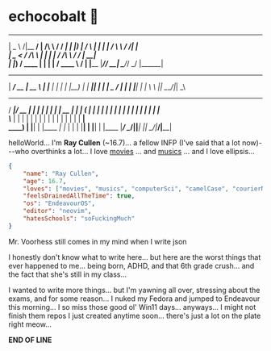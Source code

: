 # echocobalt 👾


 ____       _______ _____     __      ________ 
|  _ \   /\|__   __/ ____|   /\ \    / /  ____|
| |_) | /  \  | | | |       /  \ \  / /| |__   
|  _ < / /\ \ | | | |      / /\ \ \/ / |  __|  
| |_) / ____ \| | | |____ / ____ \  /  | |____ 
|____/_/    \_\_|  \_____/_/    \_\/   |______|
                                               
                                               
 ______ ____  _____  
|  ____/ __ \|  __ \ 
| |__ | |  | | |__) |
|  __|| |  | |  _  / 
| |   | |__| | | \ \ 
|_|    \____/|_|  \_\
                     
                     
  _____  ____  _      _____ _______ _    _ _____  ______ 
 / ____|/ __ \| |    |_   _|__   __| |  | |  __ \|  ____|
| (___ | |  | | |      | |    | |  | |  | | |  | | |__   
 \\___ \| |  | | |      | |    | |  | |  | | |  | |  __|  
 ____) | |__| | |____ _| |_   | |  | |__| | |__| | |____ 
|_____/ \____/|______|_____|  |_|   \____/|_____/|______|



helloWorld... I'm **Ray Cullen** (~16.7)... a fellow INFP (I've said that a lot now)---who overthinks a lot... 
I love [movies](https://letterboxd.com/theboltman) ... and [musics](https://open.spotify.com/user/314gmrlol6yxrjje3gwmynk4cf4y) ...
 and I love ellipsis...

```json
{
    "name": "Ray Cullen",
    "age": 16.7,
    "loves": ["movies", "musics", "computerSci", "camelCase", "courierNew", "sleepin'", "ethanHunt"],
    "feelsDrainedAllTheTime": true,
    "os": "EndeavourOS",
    "editor": "neovim",
    "hatesSchools": "soFuckingMuch"
}
```
Mr. Voorhess still comes in my mind when I write json

I honestly don't know what to write here... but here are the worst things that ever happened to me... being born, ADHD, and that 6th grade crush... and the fact that she's still in my class...

I wanted to write more things... but I'm yawning all over, stressing about the exams, and for some reason... I nuked my Fedora and jumped to Endeavour this morning... I so miss those good ol' Win11 days... anyways... I might not finish them repos I just created anytime soon... there's just a lot on the plate right meow...

**END OF LINE**

